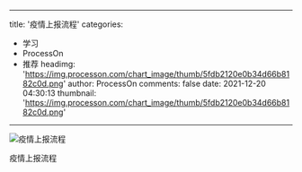 
---
title: '疫情上报流程'
categories: 
 - 学习
 - ProcessOn
 - 推荐
headimg: 'https://img.processon.com/chart_image/thumb/5fdb2120e0b34d66b8182c0d.png'
author: ProcessOn
comments: false
date: 2021-12-20 04:30:13
thumbnail: 'https://img.processon.com/chart_image/thumb/5fdb2120e0b34d66b8182c0d.png'
---

<div>   
<img class="thumb" alt="疫情上报流程" src="https://img.processon.com/chart_image/thumb/5fdb2120e0b34d66b8182c0d.png" referrerpolicy="no-referrer">
<p>疫情上报流程</p>  
</div>
            